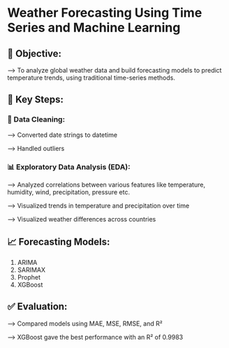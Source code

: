 # Weather Forecasting Using Time Series and Machine Learning

## 📌 Objective:

--> To analyze global weather data and build forecasting models to predict temperature trends, using traditional time-series methods.

## 📌 Key Steps:

### 🧹 Data Cleaning:

--> Converted date strings to datetime

--> Handled outliers

### 📊 Exploratory Data Analysis (EDA):

--> Analyzed correlations between various features like temperature, humidity, wind, precipitation, pressure etc.

--> Visualized trends in temperature and precipitation over time

--> Visualized weather differences across countries

## 📈 Forecasting Models:

1. ARIMA
2. SARIMAX
3. Prophet
4. XGBoost

## ✅ Evaluation:

--> Compared models using MAE, MSE, RMSE, and R²

--> XGBoost gave the best performance with an R² of 0.9983

